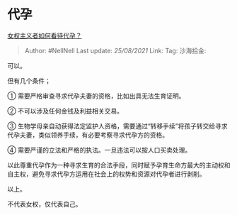 # 代孕

[女权主义者如何看待代孕？](https://www.zhihu.com/question/39617570/answer/1685756150)

> Author: #NellNell
> Last update: *25/08/2021*
> Link:
> Tag:
> 沙海拾金:

可以。

但有几个条件；

① 需要严格审查寻求代孕夫妻的资格，比如出具无法生育证明。

② 不可以涉及任何金钱及利益相关交易。

③ 生物学母亲自动获得法定监护人资格，需要通过“转移手续”将孩子转交给寻求代孕夫妻，类似领养手续，有必要考察寻求代孕方的资格。

④ 需要严谨的立法和严格的执法。一旦违法可以按人口买卖处理。

以此尊重代孕作为一种寻求生育的合法手段，同时赋予孕育生命方最大的主动权和自主权，避免寻求代孕方运用在社会上的权势和资源对代孕者进行剥削。

以上。

不代表女权，仅代表自己。
